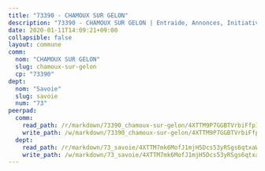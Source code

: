 ```yaml
---
title: "73390 - CHAMOUX SUR GELON"
description: "73390 - CHAMOUX SUR GELON | Entraide, Annonces, Initiatives"
date: 2020-01-11T14:09:21+09:00
collapsible: false
layout: commune
comm:
  nom: "CHAMOUX SUR GELON"
  slug: chamoux-sur-gelon
  cp: "73390"
dept:
  nom: "Savoie"
  slug: savoie
  num: "73"
peerpad:
  comm:
    read_path: /r/markdown/73390_chamoux-sur-gelon/4XTTM9P7GGBTVrbiFfp1mg2AhGyKtZFExdgBwCsNqJTmXDToZ
    write_path: /w/markdown/73390_chamoux-sur-gelon/4XTTM9P7GGBTVrbiFfp1mg2AhGyKtZFExdgBwCsNqJTmXDToZ-K3TgUgXHRXgP1D9VhrU6dh4YBdZ9ZvKwyg9HSF5h5CzrvqSRjc8f8cgaX1tVL91Zb57S3QNUhrSjZ1YWwW4834BHVmcpzC2svrbJyZ7UNwM918yFPGKduvZEGew7vnhfep9hrJtT
  dept:
    read_path: /r/markdown/73_savoie/4XTTM7mk6MofJ1mjH5Dcs53yRSgs6qtxaWYjKD54ttqHGEMur
    write_path: /w/markdown/73_savoie/4XTTM7mk6MofJ1mjH5Dcs53yRSgs6qtxaWYjKD54ttqHGEMur-K3TgTorsK1WLw8S2EgnkoX8tJEgZgam6ANhvqrVqNfiz9fX8kbMKu5AF1rqzXyxMRZgoVPrb5EERe3PeBhqF1SBfP5G1PJnvsDUF2LQSxevobpkDM4djQDebTYoo6Yx53thenJpY
---
```


